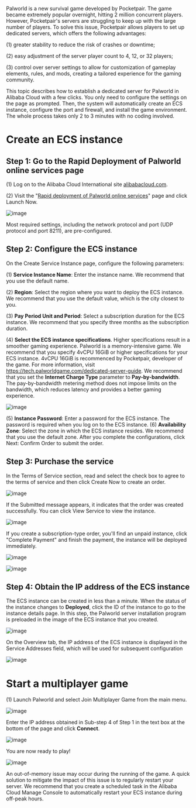 Palworld is a new survival game developed by Pocketpair. The game became extremely popular overnight, hitting 2 million concurrent players. However, Pocketpair's servers are struggling to keep up with the large number of players. To solve this issue, Pocketpair allows players to set up dedicated servers, which offers the following advantages:

(1) greater stability to reduce the risk of crashes or downtime;

(2) easy adjustment of the server player count to 4, 12, or 32 players; 

(3) control over server settings to allow for customization of gameplay elements, rules, and mods, creating a tailored experience for the gaming community.

This topic describes how to establish a dedicated server for Palworld in Alibaba Cloud with a few clicks. You only need to configure the settings on the page as prompted. Then, the system will automatically create an ECS instance, configure the port and firewall, and install the game environment. The whole process takes only 2 to 3 minutes with no coding involved.

# Create an ECS instance
## Step 1: Go to the Rapid Deployment of Palworld online services page

(1) Log on to the Alibaba Cloud International site [alibabacloud.com](https://www.alibabacloud.com). 

(2) Visit the "[Rapid deployment of Palworld online services](https://computenest.console.aliyun.com/service/detail/ap-southeast-1/service-1cdad6b8bab640d4bf55/8?type=user&isRecommend=true)" page  and click Launch Now.

![image](1.png)

Most required settings, including the network protocol and port (UDP protocol and port 8211), are pre-configured.
## Step 2: Configure the ECS instance
On the Create Service Instance page, configure the following parameters:

(1) **Service Instance Name**: Enter the instance name. We recommend that you use the default name.

(2) **Region**: Select the region where you want to deploy the ECS instance. We recommend that you use the default value, which is the city closest to you.

(3) **Pay Period Unit and Period**: Select a subscription duration for the ECS instance. We recommend that you specify three months as the subscription duration.

(4) **Select the ECS instance specifications**. Higher specifications result in a smoother gaming experience. Palworld is a memory-intensive game. We recommend that you specify 4vCPU 16GiB or higher specifications for your ECS instance. 4vCPU 16GiB is recommenced by Pocketpair, developer of the game. For more information, visit https://tech.palworldgame.com/dedicated-server-guide. We recommend that you set the **Internet Charge Type** parameter to **Pay-by-bandwidth**. The pay-by-bandwidth metering method does not impose limits on the bandwidth, which reduces latency and provides a better gaming experience.

![image](2.png)

(5) **Instance Password**: Enter a password for the ECS instance. The password is required when you log on to the ECS instance.
(6) **Availability Zone**: Select the zone in which the ECS instance resides. We recommend that you use the default zone.
After you complete the configurations, click Next: Confirm Order to submit the order.
## Step 3: Purchase the service
In the Terms of Service section, read and select the check box to agree to the terms of service and then click Create Now to create an order.

![image](3-1.jpg)

If the Submitted message appears, it indicates that the order was created successfully. You can click View Service to view the instance.

![image](4.png)

If you create a subscription-type order, you'll find an unpaid instance, click "Complete Payment" and finish the payment, the instance will be deployed immediately.

![image](4-1.jpg)

![image](5.png)

## Step 4: Obtain the IP address of the ECS instance
The ECS instance can be created in less than a minute. When the status of the instance changes to **Deployed**, click the ID of the instance to go to the instance details page.
In this step, the Palworld server installation program is preloaded in the image of the ECS instance that you created.

![image](6.png)

On the Overview tab, the IP address of the ECS instance is displayed in the Service Addresses field, which will be used for subsequent configuration

![image](7.png)

# Start a multiplayer game
(1) Launch Palworld and select Join Multiplayer Game from the main menu.

![image](10.png)

Enter the IP address obtained in Sub-step 4 of Step 1 in the text box at the bottom of the page and click **Connect**.

![image](11.png)

You are now ready to play!

![image](10.png)

An out-of-memory issue may occur during the running of the game. A quick solution to mitigate the impact of this issue is to regularly restart your server. We recommend that you create a scheduled task in the Alibaba Cloud Manage Console to automatically restart your ECS instance during off-peak hours.
